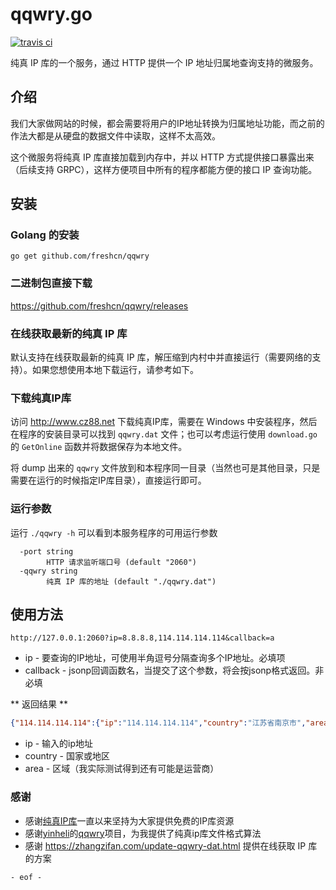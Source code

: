 # qqwry.go

[![travis ci](https://travis-ci.org/freshcn/qqwry.svg?branch=master)](https://travis-ci.org/freshcn/qqwry)

纯真 IP 库的一个服务，通过 HTTP 提供一个 IP 地址归属地查询支持的微服务。

## 介绍

我们大家做网站的时候，都会需要将用户的IP地址转换为归属地址功能，而之前的作法大都是从硬盘的数据文件中读取，这样不太高效。

这个微服务将纯真 IP 库直接加载到内存中，并以 HTTP 方式提供接口暴露出来（后续支持 GRPC），这样方便项目中所有的程序都能方便的接口 IP 查询功能。

## 安装

### Golang 的安装

```
go get github.com/freshcn/qqwry
```

### 二进制包直接下载

https://github.com/freshcn/qqwry/releases

### 在线获取最新的纯真 IP 库

默认支持在线获取最新的纯真 IP 库，解压缩到内村中并直接运行（需要网络的支持）。如果您想使用本地下载运行，请参考如下。

### 下载纯真IP库

访问 http://www.cz88.net 下载纯真IP库，需要在 Windows 中安装程序，然后在程序的安装目录可以找到 `qqwry.dat` 文件；也可以考虑运行使用 `download.go` 的 `GetOnline` 函数并将数据保存为本地文件。

将 dump 出来的 `qqwry` 文件放到和本程序同一目录（当然也可是其他目录，只是需要在运行的时候指定IP库目录），直接运行即可。

### 运行参数

运行 `./qqwry -h` 可以看到本服务程序的可用运行参数

```
  -port string
    	HTTP 请求监听端口号 (default "2060")
  -qqwry string
    	纯真 IP 库的地址 (default "./qqwry.dat")
```

## 使用方法

```
http://127.0.0.1:2060?ip=8.8.8.8,114.114.114.114&callback=a
```

* ip - 要查询的IP地址，可使用半角逗号分隔查询多个IP地址。必填项
* callback - jsonp回调函数名，当提交了这个参数，将会按jsonp格式返回。非必填

** 返回结果 **

```json
{"114.114.114.114":{"ip":"114.114.114.114","country":"江苏省南京市","area":"南京信风网络科技有限公司GreatbitDNS服务器"},"8.8.8.8":{"ip":"8.8.8.8","country":"美国","area":"加利福尼亚州圣克拉拉县山景市谷歌公司DNS服务器"}}
```

* ip - 输入的ip地址
* country - 国家或地区
* area - 区域（我实际测试得到还有可能是运营商）


### 感谢

* 感谢[纯真IP库](http://www.cz88.net)一直以来坚持为大家提供免费的IP库资源
* 感谢[yinheli](https://github.com/yinheli)的[qqwry](https://github.com/yinheli/qqwry)项目，为我提供了纯真ip库文件格式算法
* 感谢 https://zhangzifan.com/update-qqwry-dat.html 提供在线获取 IP 库的方案

`- eof -`